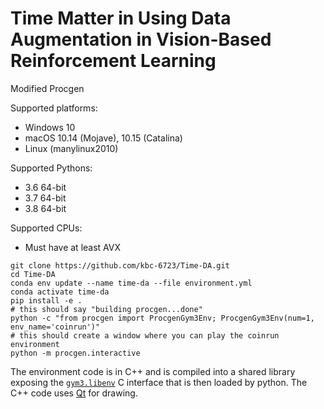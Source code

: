 # Time Matter in Using Data Augmentation in Vision-Based Reinforcement Learning

Modified Procgen


Supported platforms:

- Windows 10
- macOS 10.14 (Mojave), 10.15 (Catalina)
- Linux (manylinux2010)

Supported Pythons:

- 3.6 64-bit
- 3.7 64-bit
- 3.8 64-bit

Supported CPUs:

- Must have at least AVX

```
git clone https://github.com/kbc-6723/Time-DA.git
cd Time-DA
conda env update --name time-da --file environment.yml
conda activate time-da
pip install -e .
# this should say "building procgen...done"
python -c "from procgen import ProcgenGym3Env; ProcgenGym3Env(num=1, env_name='coinrun')"
# this should create a window where you can play the coinrun environment
python -m procgen.interactive
```

The environment code is in C++ and is compiled into a shared library exposing the [`gym3.libenv`](https://github.com/openai/gym3/blob/master/gym3/libenv.h) C interface that is then loaded by python.  The C++ code uses [Qt](https://www.qt.io/) for drawing.


